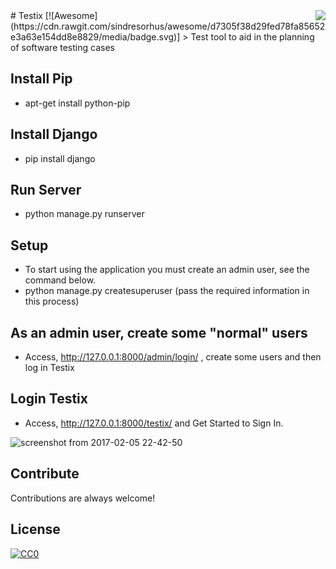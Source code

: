 <img src="icon.png" align="right" />
# Testix [![Awesome](https://cdn.rawgit.com/sindresorhus/awesome/d7305f38d29fed78fa85652e3a63e154dd8e8829/media/badge.svg)]
> Test tool to aid in the planning of software testing cases

## Install Pip
- apt-get install python-pip

## Install Django
- pip install django

## Run Server
- python manage.py runserver

## Setup
- To start using the application you must create an admin user, see the command below.
- python manage.py createsuperuser (pass the required information in this process)

## As an admin user, create some "normal" users
- Access, http://127.0.0.1:8000/admin/login/ , create some users and then log in Testix

## Login Testix
- Access, http://127.0.0.1:8000/testix/ and Get Started to Sign In.

![screenshot from 2017-02-05 22-42-50](https://cloud.githubusercontent.com/assets/25302517/22631437/740463ce-ebf4-11e6-8e7b-50a29f0cb89f.png)

## Contribute

Contributions are always welcome!


## License

[![CC0](https://licensebuttons.net/p/zero/1.0/88x31.png)](https://creativecommons.org/publicdomain/zero/1.0/)
